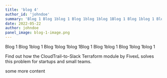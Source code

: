 ```yaml
---
title: 'blog 4'
author_id: 'johndoe'
summary: 'Blog 1 Blog 1blog 1 Blog 1blog 1blog 1Blog 1 Blog 1blog 1 Blog 1blog 1blog 1'
date: 2022-05-22
author: johndoe
panel_image: blog-1-image.png
---
```

Blog 1 Blog 1blog 1 Blog 1blog 1blog 1Blog 1 Blog 1blog 1 Blog 1blog 1blog 1

Find out how the CloudTrail-to-Slack Terraform module by FivexL solves this problem for startups and small teams.

some more content
